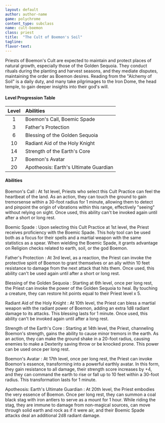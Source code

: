```yaml
---
layout: default
author: author-name
game: polychrome
content_type: subclass
name: cult-boemon
class: priest
title:  "The Cult of Boemon's Soil"
tagline:
flavor-text:
---
```


Priests of Boemon's Cult are expected to maintain and protect places of natural growth, especially those of the Golden Sequoia. They conduct rituals during the planting and harvest seasons, and they mediate disputes, maintaining the order as Boemon desires. Reading from the "Alchemy of Soil" is a daily duty, and many take pilgrimages to the Iron Dome, the head temple, to gain deeper insights into their god's will.

####  Level Progression Table

|Level  |	Abilities                     |
|:-----:|:------------------------------|
|1      |Boemon's Call, Boemic Spade    |
|3      |Father's Protection	          |
|6      |Blessing of the Golden Sequoia	|
|10     |Radiant Aid of the Holy Knight |
|14     |Strength of the Earth's Core   |
|17     |Boemon's Avatar                |
|20     |Apotheosis: Earth's Ultimate Guardian  |


#### Abilities

Boemon's Call
: At 1st level, Priests who select this Cult Practice can feel the heartbeat of the land. As an action, they can touch the ground to gain tremorsense within a 30-foot radius for 1 minute, allowing them to detect and pinpoint the origin of vibrations within this range, effectively "seeing" without relying on sight. Once used, this ability can't be invoked again until after a short or long rest.

Boemic Spade
: Upon selecting this Cult Practice at 1st level, the Priest receives proficiency with the Boemic Spade. This holy tool can be used both as a focus for their spells and a martial weapon with the same statistics as a spear. When wielding the Boemic Spade, it grants advantage on Religion checks related to earth, soil, or the god Boemon.

Father's Protection
: At 3rd level, as a reaction, the Priest can invoke the protective spirit of Boemon to grant themselves or an ally within 10 feet resistance to damage from the next attack that hits them. Once used, this ability can't be used again until after a short or long rest.

Blessing of the Golden Sequoia
: Starting at 6th level, once per long rest, the Priest can invoke the power of the Golden Sequoia to heal. By touching a creature, they can restore hit points equal to their Priest level x 5.

Radiant Aid of the Holy Knight
: At 10th level, the Priest can bless a martial weapon with the radiant power of Boemon, adding an extra 1d8 radiant damage to its attacks. This blessing lasts for 1 minute. Once used, this ability can't be invoked again until after a long rest.

Strength of the Earth's Core
: Starting at 14th level, the Priest, channeling Boemon's strength, gains the ability to cause minor tremors in the earth. As an action, they can make the ground shake in a 20-foot radius, causing enemies to make a Dexterity saving throw or be knocked prone. This power can be used once per long rest.

Boemon's Avatar
: At 17th level, once per long rest, the Priest can invoke Boemon's essence, transforming into a powerful earthly avatar. In this form, they gain resistance to all damage, their strength score increases by +4, and they can command the earth to rise or fall up to 10 feet within a 30-foot radius. This transformation lasts for 1 minute.

Apotheosis: Earth's Ultimate Guardian
: At 20th level, the Priest embodies the very essence of Boemon. Once per long rest, they can summon a coal black stag with iron antlers to serve as a mount for 1 hour. While riding the stag, they are immune to damage from non-magical sources, can move through solid earth and rock as if it were air, and their Boemic Spade attacks deal an additional 2d8 radiant damage.